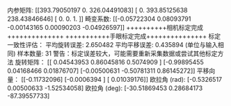内参矩阵:
 [[393.79050197   0.         326.04491083]
 [  0.         393.85125638 238.43846646]
 [  0.           0.           1.        ]]
畸变系数:
 [[-0.05722304  0.08093791 -0.00143165  0.00090203 -0.04926597]]
++++++++++相机标定完成++++++++++++++
+++++++++++手眼标定完成+++++++++++++++
标定一致性评估：
平均旋转误差: 2.650482
平均平移误差: 0.435894 (单位与输入相同)
样本数量: 31
警告：标定误差较大，可能需要重新采集数据或尝试其他标定方法
旋转矩阵：
[[ 0.04543953  0.86045816  0.5074909 ]
 [-0.99895455  0.04168466  0.01876707]
 [-0.00500631 -0.50781311  0.86145272]]
平移向量：
[[-0.11732096]
 [-0.0006394 ]
 [ 0.01039176]]
欧拉角 (rad): [-0.5326517   0.00500633 -1.52534058]
欧拉角 (deg): [-30.51869453   0.28684173 -87.39557733]